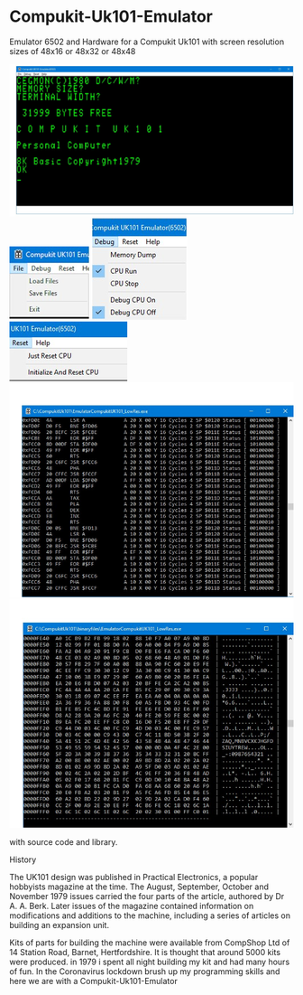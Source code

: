 # Compukit-Uk101-Emulator
Emulator 6502 and Hardware for a Compukit Uk101 with screen resolution sizes of 48x16 or 48x32 or 48x48

![Screenshot](imagefiles/image1.jpg)
![Screenshot](imagefiles/image3.jpg)
![Screenshot](imagefiles/image4.jpg)
![Screenshot](imagefiles/image5.jpg)
![Screenshot](imagefiles/image2a.jpg)
![Screenshot](imagefiles/image2b.jpg)

with source code and library.

History

The UK101 design was published in Practical Electronics, a popular hobbyists magazine at the time. The August, September, October and November 1979 issues carried the four parts of the article, authored by Dr A. A. Berk. Later issues of the magazine contained information on modifications and additions to the machine, including a series of articles on building an expansion unit.

Kits of parts for building the machine were available from CompShop Ltd of 14 Station Road, Barnet, Hertfordshire. It is thought that around 5000 kits were produced.
in 1979 i spent all night building my kit and had many hours of fun.
In the Coronavirus lockdown brush up my programming skills and here we are with a Compukit-Uk101-Emulator
